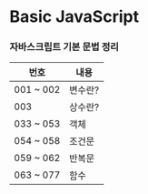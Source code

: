 # Basic JavaScript

### 자바스크립트 기본 문법 정리
| 번호 | 내용 |
| --- | --- |
|001 ~ 002|변수란?|
|003|상수란?|
|033 ~ 053|객체|
|054 ~ 058|조건문|
|059 ~ 062|반복문|
|063 ~ 077|함수|